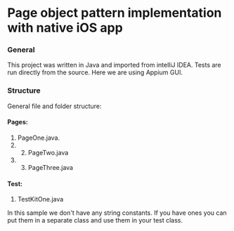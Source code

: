 # Page object pattern implementation with native iOS app
### General
This project was written in Java and imported from intelliJ IDEA. Tests are run directly from the source. Here we are using Appium GUI.

### Structure 
General file and folder structure:
#### Pages:	
  1. PageOne.java. 
  2. 2. PageTwo.java 
  3. 3. PageThree.java

#### Test:
  1. TestKitOne.java

  In this sample we don't have any string constants. If you have ones you can put them in a separate class and use them in your test class.

